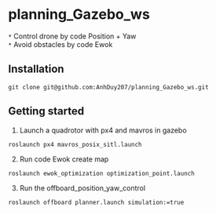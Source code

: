 # planning_Gazebo_ws
`*` Control drone by code Position + Yaw <br>
`*` Avoid obstacles by code Ewok <br>

## Installation
```
git clone git@github.com:AnhDuy207/planning_Gazebo_ws.git
```

## Getting started
1. Launch a quadrotor with px4 and mavros in gazebo 
```
roslaunch px4 mavros_posix_sitl.launch 
```
2. Run code Ewok create map
```
roslaunch ewok_optimization optimization_point.launch 
```
3. Run the offboard_position_yaw_control
```
roslaunch offboard planner.launch simulation:=true 
```
